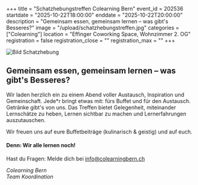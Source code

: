 +++
title = "Schatzhebungstreffen Colearning Bern"
event_id = 202536
startdate = "2025-10-22T18:00:00"
enddate = "2025-10-22T20:00:00"
description = "Gemeinsam essen, gemeinsam lernen – was gibt's Besseres?"
image = "/upload/schatzhebungstreffen.jpg"
categories = ["Colearning"]
location = "Effinger Coworking Space, Wohnzimmer 2. OG"
registration = false
registration_close = ""
registration_max = ""
+++

![Bild Schatzhebung](/upload/schatzhebungstreffen.jpg)

## Gemeinsam essen, gemeinsam lernen – was gibt's Besseres?
                       
Wir laden herzlich ein zu einem Abend voller Austausch, Inspiration und Gemeinschaft.
Jede*r bringt etwas mit: fürs Buffet und für den Austausch. Getränke gibt's von uns.
Das Treffen bietet Gelegenheit, miteinander Lernschätze zu heben, Lernen sichtbar zu machen und Lernerfahrungen auszutauschen. 

Wir freuen uns auf eure Buffetbeiträge (kulinarisch & geistig) und auf euch.

#### Denn: Wir alle lernen noch! 

Hast du Fragen: Melde dich bei info@colearningbern.ch

_Colearning Bern<br/>
Team Koordination_